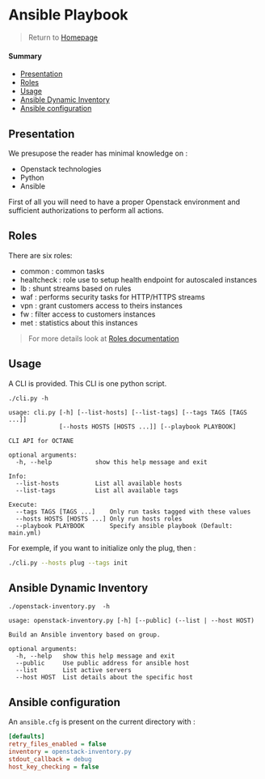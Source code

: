 # Ansible Playbook

> Return to [Homepage](../README.md "Homepage")

#### Summary

* [Presentation](#presentation)
* [Roles](#roles)
* [Usage](#usage)
* [Ansible Dynamic Inventory](#ansible-dynamic-inventory)
* [Ansible configuration](#ansible-configuration)

## Presentation

We presupose the reader has minimal knowledge on :
* Openstack technologies
* Python
* Ansible

First of all you will need to have a proper Openstack environment and sufficient authorizations to perform all actions.


## Roles

There are six roles:

* common : common tasks
* healtcheck : role use to setup health endpoint for autoscaled instances
* lb : shunt streams based on rules
* waf : performs security tasks for HTTP/HTTPS streams
* vpn : grant customers access to theirs instances
* fw : filter access to customers instances
* met : statistics about this instances

> For more details look at [Roles documentation](roles/README.md "Roles documentation")

## Usage

A CLI is provided. This CLI is one python script.

```
./cli.py -h

usage: cli.py [-h] [--list-hosts] [--list-tags] [--tags TAGS [TAGS ...]]
              [--hosts HOSTS [HOSTS ...]] [--playbook PLAYBOOK]

CLI API for OCTANE

optional arguments:
  -h, --help            show this help message and exit

Info:
  --list-hosts          List all available hosts
  --list-tags           List all available tags

Execute:
  --tags TAGS [TAGS ...]    Only run tasks tagged with these values
  --hosts HOSTS [HOSTS ...] Only run hosts roles
  --playbook PLAYBOOK       Specify ansible playbook (Default: main.yml)
```

For exemple, if you want to initialize only the plug, then :
```bash
./cli.py --hosts plug --tags init
```


## Ansible Dynamic Inventory

```
./openstack-inventory.py  -h

usage: openstack-inventory.py [-h] [--public] (--list | --host HOST)

Build an Ansible inventory based on group.

optional arguments:
  -h, --help   show this help message and exit
  --public     Use public address for ansible host
  --list       List active servers
  --host HOST  List details about the specific host
```


## Ansible configuration

An `ansible.cfg` is present on the current directory with :
```ini
[defaults]
retry_files_enabled = false
inventory = openstack-inventory.py
stdout_callback = debug
host_key_checking = false
```
